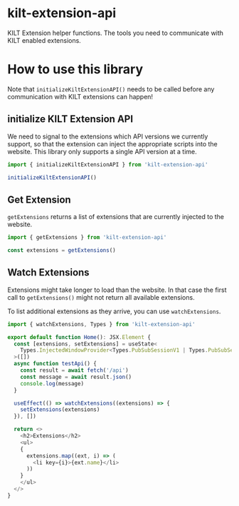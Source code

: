 # kilt-extension-api

KILT Extension helper functions.
The tools you need to communicate with KILT enabled extensions.

# How to use this library

Note that `initializeKiltExtensionAPI()` needs to be called before any communication with KILT extensions can happen!

## initialize KILT Extension API

We need to signal to the extensions which API versions we currently support, so that the extension can inject the appropriate scripts into the website.
This library only supports a single API version at a time.

```js
import { initializeKiltExtensionAPI } from 'kilt-extension-api'

initializeKiltExtensionAPI()
```

## Get Extension

`getExtensions` returns a list of extensions that are currently injected to the website.

```js
import { getExtensions } from 'kilt-extension-api'

const extensions = getExtensions()
```

## Watch Extensions

Extensions might take longer to load than the website.
In that case the first call to `getExtensions()` might not return all available extensions.

To list additional extensions as they arrive, you can use `watchExtensions`.

```js
import { watchExtensions, Types } from 'kilt-extension-api'

export default function Home(): JSX.Element {
  const [extensions, setExtensions] = useState<
    Types.InjectedWindowProvider<Types.PubSubSessionV1 | Types.PubSubSessionV2>[]
  >([])
  async function testApi() {
    const result = await fetch('/api')
    const message = await result.json()
    console.log(message)
  }

  useEffect(() => watchExtensions((extensions) => {
    setExtensions(extensions)
  }), [])

  return <>
    <h2>Extensions</h2>
    <ul>
    {
      extensions.map((ext, i) => (
        <li key={i}>{ext.name}</li>
      ))
    }
    </ul>
  </>
}
```
